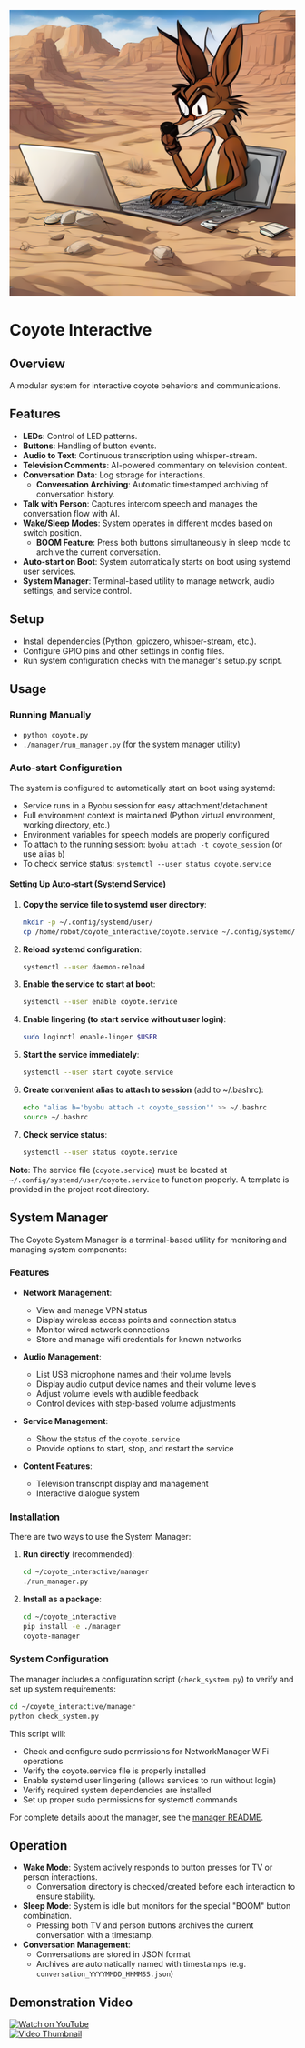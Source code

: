 ![Coyote Image](coyote.png)

# Coyote Interactive

## Overview
A modular system for interactive coyote behaviors and communications.

## Features
- **LEDs**: Control of LED patterns.
- **Buttons**: Handling of button events.
- **Audio to Text**: Continuous transcription using whisper-stream.
- **Television Comments**: AI-powered commentary on television content.
- **Conversation Data**: Log storage for interactions.
  - **Conversation Archiving**: Automatic timestamped archiving of conversation history.
- **Talk with Person**: Captures intercom speech and manages the conversation flow with AI.
- **Wake/Sleep Modes**: System operates in different modes based on switch position.
  - **BOOM Feature**: Press both buttons simultaneously in sleep mode to archive the current conversation.
- **Auto-start on Boot**: System automatically starts on boot using systemd user services.
- **System Manager**: Terminal-based utility to manage network, audio settings, and service control.

## Setup
- Install dependencies (Python, gpiozero, whisper-stream, etc.).
- Configure GPIO pins and other settings in config files.
- Run system configuration checks with the manager's setup.py script.

## Usage
### Running Manually
- `python coyote.py`
- `./manager/run_manager.py` (for the system manager utility)

### Auto-start Configuration
The system is configured to automatically start on boot using systemd:
- Service runs in a Byobu session for easy attachment/detachment
- Full environment context is maintained (Python virtual environment, working directory, etc.)
- Environment variables for speech models are properly configured
- To attach to the running session: `byobu attach -t coyote_session` (or use alias `b`)
- To check service status: `systemctl --user status coyote.service`

#### Setting Up Auto-start (Systemd Service)

1. **Copy the service file to systemd user directory**:
   ```bash
   mkdir -p ~/.config/systemd/user/
   cp /home/robot/coyote_interactive/coyote.service ~/.config/systemd/user/
   ```

2. **Reload systemd configuration**:
   ```bash
   systemctl --user daemon-reload
   ```

3. **Enable the service to start at boot**:
   ```bash
   systemctl --user enable coyote.service
   ```

4. **Enable lingering (to start service without user login)**:
   ```bash
   sudo loginctl enable-linger $USER
   ```

5. **Start the service immediately**:
   ```bash
   systemctl --user start coyote.service
   ```

6. **Create convenient alias to attach to session** (add to ~/.bashrc):
   ```bash
   echo "alias b='byobu attach -t coyote_session'" >> ~/.bashrc
   source ~/.bashrc
   ```

7. **Check service status**:
   ```bash
   systemctl --user status coyote.service
   ```

**Note**: The service file (`coyote.service`) must be located at `~/.config/systemd/user/coyote.service` to function properly. A template is provided in the project root directory.

## System Manager

The Coyote System Manager is a terminal-based utility for monitoring and managing system components:

### Features
- **Network Management**: 
  - View and manage VPN status
  - Display wireless access points and connection status
  - Monitor wired network connections
  - Store and manage wifi credentials for known networks

- **Audio Management**: 
  - List USB microphone names and their volume levels
  - Display audio output device names and their volume levels
  - Adjust volume levels with audible feedback
  - Control devices with step-based volume adjustments

- **Service Management**: 
  - Show the status of the `coyote.service`
  - Provide options to start, stop, and restart the service

- **Content Features**:
  - Television transcript display and management
  - Interactive dialogue system

### Installation
There are two ways to use the System Manager:

1. **Run directly** (recommended):
   ```bash
   cd ~/coyote_interactive/manager
   ./run_manager.py
   ```

2. **Install as a package**:
   ```bash
   cd ~/coyote_interactive
   pip install -e ./manager
   coyote-manager
   ```

### System Configuration
The manager includes a configuration script (`check_system.py`) to verify and set up system requirements:

```bash
cd ~/coyote_interactive/manager
python check_system.py
```

This script will:
- Check and configure sudo permissions for NetworkManager WiFi operations
- Verify the coyote.service file is properly installed
- Enable systemd user lingering (allows services to run without login)
- Verify required system dependencies are installed
- Set up proper sudo permissions for systemctl commands

For complete details about the manager, see the [manager README](manager/README.md).

## Operation
- **Wake Mode**: System actively responds to button presses for TV or person interactions.
  - Conversation directory is checked/created before each interaction to ensure stability.
- **Sleep Mode**: System is idle but monitors for the special "BOOM" button combination.
  - Pressing both TV and person buttons archives the current conversation with a timestamp.
- **Conversation Management**: 
  - Conversations are stored in JSON format
  - Archives are automatically named with timestamps (e.g. `conversation_YYYYMMDD_HHMMSS.json`)

## Demonstration Video

[![Watch on YouTube](https://img.shields.io/badge/Watch%20on-YouTube-red?style=for-the-badge&logo=youtube)](https://www.youtube.com/watch?v=pncuq-U_tuU)  
[![Video Thumbnail](https://img.youtube.com/vi/pncuq-U_tuU/0.jpg)](https://www.youtube.com/watch?v=pncuq-U_tuU)

